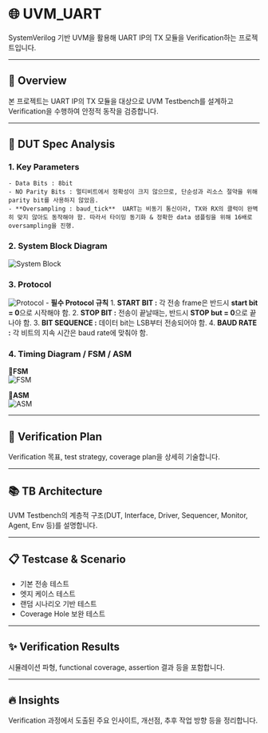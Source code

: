 # 🌐 UVM_UART

SystemVerilog 기반 UVM을 활용해 UART IP의 TX 모듈을 Verification하는 프로젝트입니다.

---

## 🔎 Overview

본 프로젝트는 UART IP의 TX 모듈을 대상으로 UVM Testbench를 설계하고 Verification을 수행하여 안정적 동작을 검증합니다.

---

## 📌 DUT Spec Analysis

### **1. Key Parameters**
    - Data Bits : 8bit
    - NO Parity Bits : 멀티비트에서 정확성이 크지 않으므로, 단순성과 리소스 절약을 위해 parity bit를 사용하지 않았음.
    - **Oversampling : baud_tick**  UART는 비동기 통신이라, TX와 RX의 클럭이 완벽히 맞지 않아도 동작해야 함. 따라서 타이밍 동기화 & 정확한 data 샘플링을 위해 16배로 oversampling을 진행.

### **2. System Block Diagram**
![System Block](https://github.com/user-attachments/assets/f35191cc-3701-4830-ada3-a31a89ce559e)

### **3. Protocol**
![Protocol](https://github.com/user-attachments/assets/0bf95832-7a3f-4a1a-8e93-271f4bd011b7)
    - **필수 Protocol 규칙**
      1. **START BIT :** 각 전송 frame은 반드시 **start bit = 0**으로 시작해야 함.
      2. **STOP BIT :** 전송이 끝날때는, 반드시 **STOP but = 0**으로 끝나야 함.
      3. **BIT SEQUENCE :** 데이터 bit는 LSB부터 전송되어야 함.
      4. **BAUD RATE :** 각 비트의 지속 시간은 baud rate에 맞춰야 함. 
    

### **4. Timing Diagram / FSM / ASM**
**🎯FSM**  
![FSM](https://github.com/user-attachments/assets/b4991daa-326d-4f95-9840-c5816e181085)

**🎯ASM**  
![ASM](https://github.com/user-attachments/assets/4bb34b18-3029-4c76-a67c-f4e1cb682ad6)

---

## 🔁 Verification Plan

Verification 목표, test strategy, coverage plan을 상세히 기술합니다.

---

## 📚 TB Architecture

UVM Testbench의 계층적 구조(DUT, Interface, Driver, Sequencer, Monitor, Agent, Env 등)를 설명합니다.

---

## 📋 Testcase & Scenario

- 기본 전송 테스트
- 엣지 케이스 테스트
- 랜덤 시나리오 기반 테스트
- Coverage Hole 보완 테스트

---

## ✨ Verification Results

시뮬레이션 파형, functional coverage, assertion 결과 등을 포함합니다.

---

## 🔥 Insights

Verification 과정에서 도출된 주요 인사이트, 개선점, 추후 작업 방향 등을 정리합니다.
